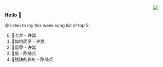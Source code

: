 <img align="right"  src="https://github-readme-stats.vercel.app/api/top-langs/?username=kvnZero" />

### Hello 👋

😄 listen to my this week song list of top 5:

0. 🌈七夕 - 许嵩
1. 🌈如约而至 - 许嵩
2. 🌈留香 - 许嵩
3. 🌈鱼 - 陈绮贞
4. 🌈残缺的彩虹 - 陈绮贞

